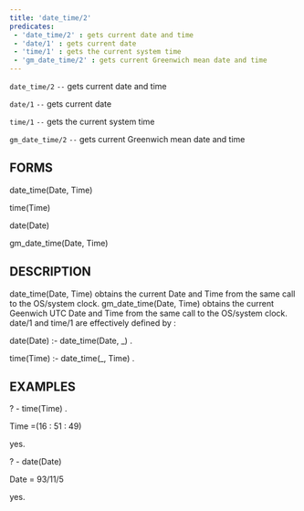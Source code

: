 ```yaml
---
title: 'date_time/2'
predicates:
 - 'date_time/2' : gets current date and time
 - 'date/1' : gets current date
 - 'time/1' : gets the current system time
 - 'gm_date_time/2' : gets current Greenwich mean date and time
---
```

`date_time/2` `--` gets current date and time

`date/1` `--` gets current date

`time/1` `--` gets the current system time

`gm_date_time/2` `--` gets current Greenwich mean date and time


## FORMS

date_time(Date, Time)

time(Time)

date(Date)

gm_date_time(Date, Time)


## DESCRIPTION

date_time(Date, Time) obtains the current Date and Time from the same call to the OS/system clock. gm_date_time(Date, Time) obtains the current Geenwich UTC Date and Time from the same call to the OS/system clock. date/1 and time/1 are effectively defined by :

date(Date) :- date_time(Date, _) .

time(Time) :- date_time(_, Time) .


## EXAMPLES

? - time(Time) .


Time =(16 : 51 : 49)

yes.

? - date(Date)

Date = 93/11/5


yes.

